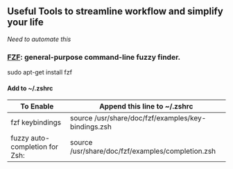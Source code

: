## Useful Tools to streamline workflow and simplify your life

 _Need to automate this_

### [FZF](https://github.com/junegunn/fzf): general-purpose command-line fuzzy finder.

sudo apt-get install fzf

#### Add to ~/.zshrc

To Enable | Append this line to ~/.zshrc
--- | --- 
fzf keybindings | source /usr/share/doc/fzf/examples/key-bindings.zsh
fuzzy auto-completion for Zsh: | source /usr/share/doc/fzf/examples/completion.zsh
